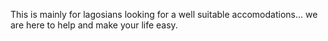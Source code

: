 This is mainly for lagosians looking for a well suitable accomodations... we are here to help and make your life easy.
